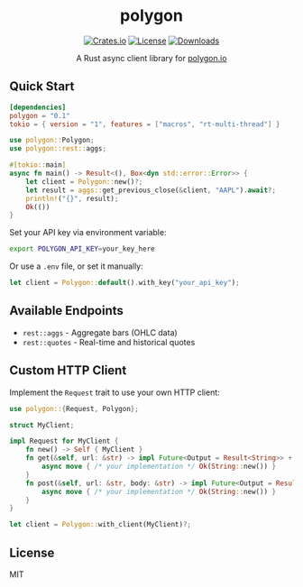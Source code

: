 <div align="center">

# polygon

[![Crates.io](https://img.shields.io/crates/v/polygon.svg)](https://crates.io/crates/polygon)
[![License](https://img.shields.io/crates/l/polygon.svg)](https://github.com/inboard-ai/polygon/blob/master/LICENSE)
[![Downloads](https://img.shields.io/crates/d/polygon.svg)](https://crates.io/crates/polygon)

A Rust async client library for [polygon.io](https://polygon.io)

</div>

## Quick Start

```toml
[dependencies]
polygon = "0.1"
tokio = { version = "1", features = ["macros", "rt-multi-thread"] }
```

```rust
use polygon::Polygon;
use polygon::rest::aggs;

#[tokio::main]
async fn main() -> Result<(), Box<dyn std::error::Error>> {
    let client = Polygon::new()?;
    let result = aggs::get_previous_close(&client, "AAPL").await?;
    println!("{}", result);
    Ok(())
}
```

Set your API key via environment variable:
```bash
export POLYGON_API_KEY=your_key_here
```

Or use a `.env` file, or set it manually:
```rust
let client = Polygon::default().with_key("your_api_key");
```

## Available Endpoints

- `rest::aggs` - Aggregate bars (OHLC data)
- `rest::quotes` - Real-time and historical quotes

## Custom HTTP Client

Implement the `Request` trait to use your own HTTP client:

```rust
use polygon::{Request, Polygon};

struct MyClient;

impl Request for MyClient {
    fn new() -> Self { MyClient }
    fn get(&self, url: &str) -> impl Future<Output = Result<String>> + Send {
        async move { /* your implementation */ Ok(String::new()) }
    }
    fn post(&self, url: &str, body: &str) -> impl Future<Output = Result<String>> + Send {
        async move { /* your implementation */ Ok(String::new()) }
    }
}

let client = Polygon::with_client(MyClient)?;
```

## License

MIT
